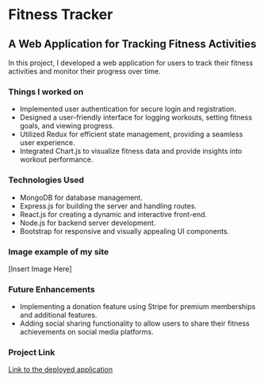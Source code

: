 # Fitness Tracker

## A Web Application for Tracking Fitness Activities

In this project, I developed a web application for users to track their fitness activities and monitor their progress over time.

### Things I worked on
- Implemented user authentication for secure login and registration.
- Designed a user-friendly interface for logging workouts, setting fitness goals, and viewing progress.
- Utilized Redux for efficient state management, providing a seamless user experience.
- Integrated Chart.js to visualize fitness data and provide insights into workout performance.

### Technologies Used
- MongoDB for database management.
- Express.js for building the server and handling routes.
- React.js for creating a dynamic and interactive front-end.
- Node.js for backend server development.
- Bootstrap for responsive and visually appealing UI components.

### Image example of my site

[Insert Image Here]

### Future Enhancements
- Implementing a donation feature using Stripe for premium memberships and additional features.
- Adding social sharing functionality to allow users to share their fitness achievements on social media platforms.

### Project Link
[Link to the deployed application](https://your-deployed-link.com)